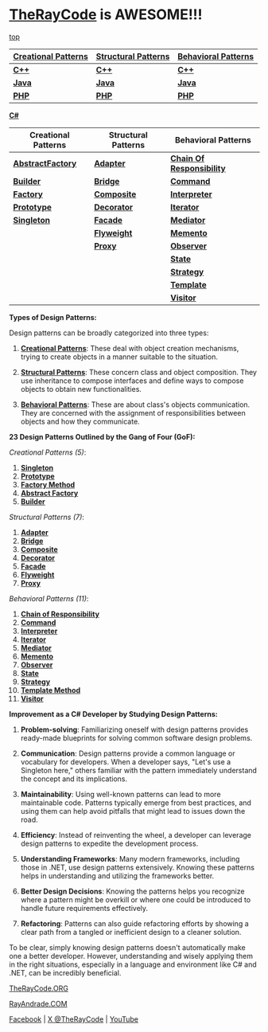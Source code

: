 # [TheRayCode](README.md) is AWESOME!!!

[top](../README.md)

|**[Creational Patterns](./Creational/README.md)** | **[Structural Patterns](./Structural/README.md)** | **[Behavioral Patterns](./Behavioral/README.md)** |
|---|---|---|
|**[C++](../CPP/Creational/README.md)** | **[C++](../CPP/Structural/README.md)** | **[C++](../CPP/Behavioral/README.md)** |
|**[Java](../Java/Creational/README.md)** | **[Java](../Java/Structural/README.md)** | **[Java](../Java/Behavioral/README.md)** |
|**[PHP](../PHP/Creational/README.md)** | **[PHP](../PHP/Structural/README.md)** | **[PHP](../PHP/Behavioral/README.md)** |

**[C#](../README.md)** 

| Creational Patterns | Structural Patterns | Behavioral Patterns |
|--------------|-----|-----------|
| [**AbstractFactory**](Creational/AbstractFactory/README.md) | [**Adapter**](./Structural/Adapter/README.md)         | [**Chain Of Responsibility**](./Behavioral/ChainOfResponsibility/README.md) |
| [**Builder**](./Creational/Builder/README.md)                 | [**Bridge**](./Structural/Bridge/README.md)           | [**Command**](./Behavioral/Command/README.md) |
| [**Factory**](./Creational/Factory/README.md)                 | [**Composite**](./Structural/Composite/README.md)     | [**Interpreter**](./Behavioral/Interpreter/README.md) |
| [**Prototype**](./Creational/Prototype/README.md)             | [**Decorator**](./Structural/Decorator/README.md)     | [**Iterator**](./Behavioral/Iterator/README.md) |
| [**Singleton**](./Creational/Singleton/README.md)             | [**Facade**](./Structural/Facade/README.md)           | [**Mediator**](./Behavioral/Mediator/README.md) |
|                                                               | [**Flyweight**](./Structural/Flyweight/README.md)     | [**Memento**](./Behavioral/Memento/README.md)  |
|                                                               | [**Proxy**](./Structural/Proxy/README.md)             | [**Observer**](./Behavioral/Observer/README.md) |
|                                                               |                                                       | [**State**](./Behavioral/State/README.md)  |
|                                                               |                                                       | [**Strategy**](./Behavioral/Strategy/README.md)  |
|                                                               |                                                       | [**Template**](./Behavioral/Template/README.md) |
|                                                               |                                                       | [**Visitor**](./Behavioral/Visitor/README.md) |


**Types of Design Patterns:**

Design patterns can be broadly categorized into three types:

1. [**Creational Patterns**](Creational/README.md): These deal with object creation mechanisms, trying to create objects in a manner suitable to the situation.
  
2. [**Structural Patterns**](Structural/README.md): These concern class and object composition. They use inheritance to compose interfaces and define ways to compose objects to obtain new functionalities.

3. [**Behavioral Patterns**](Behavioral/README.md): These are about class's objects communication. They are concerned with the assignment of responsibilities between objects and how they communicate.

**23 Design Patterns Outlined by the Gang of Four (GoF):**

*Creational Patterns (5)*:

1. [**Singleton**](./Creational/Singleton/README.md)
2. [**Prototype**](./Creational/Prototype/README.md)
3. [**Factory Method**](./Creational/Factory/README.md)
4. [**Abstract Factory**](./Creational/AbstractFactory/README.md)
5. [**Builder**](./Creational/AbstractFactory/README.md)

*Structural Patterns (7)*:

1. [**Adapter**](./Structural/Adapter/README.md)
2. [**Bridge**](./Structural/Bridge/README.md)
3. [**Composite**](./Structural/Composite/README.md)
4. [**Decorator**](./Structural/Decorator/README.md)
5. [**Facade**](./Structural/Facade/README.md)
6. [**Flyweight**](./Structural/Flyweight/README.md)
7. [**Proxy**](./Structural/Proxy/README.md)

*Behavioral Patterns (11)*:

1. [**Chain of Responsibility**](./Behavioral/ChainOfResponsibility/README.md)
2. [**Command**](./Behavioral/Command/README.md)
3. [**Interpreter**](./Behavioral/Interpreter/README.md)
4. [**Iterator**](./Behavioral/Iterator/README.md)
5. [**Mediator**](./Behavioral/Mediator/README.md)
6. [**Memento**](./Behavioral/Memento/README.md)
7. [**Observer**](./Behavioral/Command/README.md)
8. [**State**](./Behavioral/State/README.md)
9. [**Strategy**](./Behavioral/Strategy/README.md)
10. [**Template Method**](./Behavioral/Template/README.md)
11. [**Visitor**](./Behavioral/Visitor/README.md)

**Improvement as a C# Developer by Studying Design Patterns:**

1. **Problem-solving**: Familiarizing oneself with design patterns provides ready-made blueprints for solving common software design problems. 

2. **Communication**: Design patterns provide a common language or vocabulary for developers. When a developer says, "Let's use a Singleton here," others familiar with the pattern immediately understand the concept and its implications.

3. **Maintainability**: Using well-known patterns can lead to more maintainable code. Patterns typically emerge from best practices, and using them can help avoid pitfalls that might lead to issues down the road.

4. **Efficiency**: Instead of reinventing the wheel, a developer can leverage design patterns to expedite the development process.

5. **Understanding Frameworks**: Many modern frameworks, including those in .NET, use design patterns extensively. Knowing these patterns helps in understanding and utilizing the frameworks better.

6. **Better Design Decisions**: Knowing the patterns helps you recognize where a pattern might be overkill or where one could be introduced to handle future requirements effectively.

7. **Refactoring**: Patterns can also guide refactoring efforts by showing a clear path from a tangled or inefficient design to a cleaner solution.

To be clear, simply knowing design patterns doesn't automatically make one a better developer. However, understanding and wisely applying them in the right situations, especially in a language and environment like C# and .NET, can be incredibly beneficial.

[TheRayCode.ORG](https://www.TheRayCode.ORG)

[RayAndrade.COM](https://www.RayAndrade.com)

[Facebook](https://www.facebook.com/TheRayCode/) | [X @TheRayCode](https://www.x.com/TheRayCode/) | [YouTube](https://www.youtube.com/TheRayCode/)
